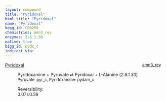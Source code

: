 ```yaml
---
layout: compound
title: "Pyridoxal"
html_title: "Pyridoxal"
name: "Pyridoxal"
kegg_id: C00250
chemistries: amn3_rev
enzymes: 2.6.1.30
native: true
bigg_id: pydx_c
indirect_via:
---
```

<dl><dt class="rs-product"><a class="link-dark" data-bs-html="true" data-bs-title="KEGG: C00250" data-bs-toggle="tooltip" href="{{ site.url }}{{ site.baseurl }}/compounds/C00250">Pyridoxal</a><span style="float: right; max-width: 40%"><a class="link-dark opacity-50" href="{{ site.url }}{{ site.baseurl }}/chemistries/amn3_rev" style="font-size: small; word-wrap: anywhere;">amn3_rev</a></span></dt><dd><p>Pyridoxamine + Pyruvate ⇄ Pyridoxal + L-Alanine (<i>2.6.1.30</i>)<br/><span style="font-size: small;"><span data-bs-html="true" data-bs-title="KEGG: C00022" data-bs-toggle="tooltip">Pyruvate</span>: pyr_c, <span data-bs-html="true" data-bs-title="KEGG: C00534" data-bs-toggle="tooltip">Pyridoxamine</span>: pydam_c</span><br/><div class="reversibility_info">Reversibility: <div class="progress"><div aria-valuemax="100" aria-valuemin="0" aria-valuenow="0" class="progress-bar bg-success" role="progressbar" style="width: 0%"></div></div><span>0.07±0.59</span><div class="progress"><div aria-valuemax="10" aria-valuemin="0" aria-valuenow="0.06754804102756554" class="progress-bar bg-danger" role="progressbar" style="width: 0.68%"></div><div aria-valuemax="10" aria-valuemin="0" aria-valuenow="0.06754804102756554" class="progress-bar bg-warning" role="progressbar" style="width: 5.92%"></div></div></div></p><dl></dl></dd></dl>